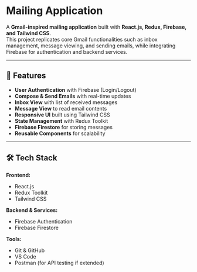 # Mailing Application

A **Gmail-inspired mailing application** built with **React.js, Redux, Firebase, and Tailwind CSS**.  
This project replicates core Gmail functionalities such as inbox management, message viewing, and sending emails, while integrating Firebase for authentication and backend services.

---

## 🚀 Features

- **User Authentication** with Firebase (Login/Logout)
- **Compose & Send Emails** with real-time updates
- **Inbox View** with list of received messages
- **Message View** to read email contents
- **Responsive UI** built using Tailwind CSS
- **State Management** with Redux Toolkit
- **Firebase Firestore** for storing messages
- **Reusable Components** for scalability

---

## 🛠️ Tech Stack

**Frontend:**
- React.js  
- Redux Toolkit  
- Tailwind CSS  

**Backend & Services:**
- Firebase Authentication  
- Firebase Firestore  

**Tools:**
- Git & GitHub  
- VS Code  
- Postman (for API testing if extended)  

